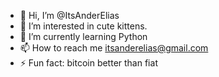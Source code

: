 - 👋 Hi, I’m @ItsAnderElias
- 👀 I’m interested in cute kittens.
- 🌱 I’m currently learning Python
- 📫 How to reach me itsanderelias@gmail.com
- ⚡ Fun fact: bitcoin better than fiat
